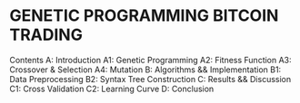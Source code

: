 # GENETIC PROGRAMMING BITCOIN TRADING

Contents
A: Introduction
  A1: Genetic Programming
  A2: Fitness Function
  A3: Crossover & Selection
  A4: Mutation
B: Algorithms && Implementation
  B1: Data Preprocessing
  B2: Syntax Tree Construction
C: Results && Discussion
  C1: Cross Validation
  C2: Learning Curve
D: Conclusion
